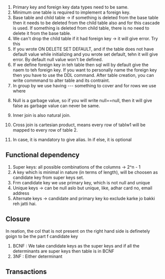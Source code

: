 1. Primary key and foreign key data types need to be same.
2. Minimum one table is required to implement a foreign key.
3. Base table and child table -> if something is deleted from the base table then it needs to be deleted from the child table also and for this cascade is used. If something is deleted from child table,  there is no need to delete it from the base table.
4. We can't drop the  child table if it had foreign key -> it will give error. Try this
5. If you wrote ON DELETE SET DEFAULT, and if the table does not have default value while initializing and you wrote set default, tehn it will give error. By default null value won't be defined.
6. If we define foreign key in teh table then sql will by default give the naem to teh foreign key. If you want to personally  name the  foreign key then you have to use the DDL command. After table creation, you can write commmand to alter table and its contraint. 
7. In group by we use having --- something to cover and for rows we use where

<!-- Questions -->
<!-- 1 -->
8. Null is a garbage value, so if you will write null==null, then it will give false as garbage value can never be same.
9. Inner join is also natural join.
10. Cross join is cartesian product, means every row of tablw1 will be mapped to every row of table 2.

11. In case, it is mandatory to give alias. In if else, it is optional


## Functional dependency
1. Super keys: all possible combinations of the columns -> 2^n - 1
2. A key which is minimal in nature (in terms of length), will be choosen as candidate key from super keys set.
3. Frm candidate key we use primary key, which is not null and unique
4. Unique keys -> can be null aslo but unique, like, adhar card no, email address
5. Alternate keys -> candidate and primary key ko exclude karke jo bakki reh jatti hai.

## Closure
In reation, the col that is not present on the right hand side is definetely goign to be the part f candidate key
1. BCNF : We take candidate keys as the super keys and if all the determinants are super keys then table is in BCNF
2. 3NF : Either determinant 

## Transactions

